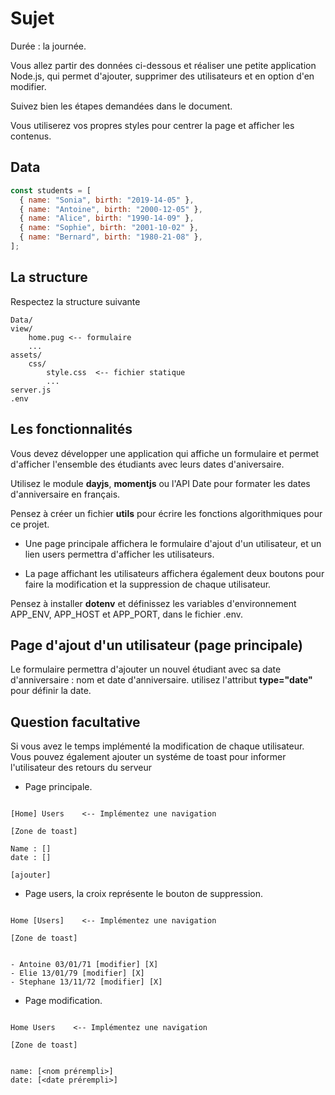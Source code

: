# Sujet

Durée : la journée.

Vous allez partir des données ci-dessous et réaliser une petite application Node.js, qui permet d'ajouter, supprimer des utilisateurs et en option d'en modifier.

Suivez bien les étapes demandées dans le document.

Vous utiliserez vos propres styles pour centrer la page et afficher les contenus.

## Data

```js
const students = [
  { name: "Sonia", birth: "2019-14-05" },
  { name: "Antoine", birth: "2000-12-05" },
  { name: "Alice", birth: "1990-14-09" },
  { name: "Sophie", birth: "2001-10-02" },
  { name: "Bernard", birth: "1980-21-08" },
];
```

## La structure

Respectez la structure suivante

```text
Data/
view/
    home.pug <-- formulaire
    ...
assets/
    css/
        style.css  <-- fichier statique
        ...
server.js
.env
```

## Les fonctionnalités

Vous devez développer une application qui affiche un formulaire et permet d'afficher l'ensemble des étudiants avec leurs dates d'aniversaire.

Utilisez le module **dayjs**, **momentjs** ou l'API Date pour formater les dates d'anniversaire en français.

Pensez à créer un fichier **utils** pour écrire les fonctions algorithmiques pour ce projet.

- Une page principale affichera le formulaire d'ajout d'un utilisateur, et un lien users permettra d'afficher les utilisateurs.

- La page affichant les utilisateurs affichera également deux boutons pour faire la modification et la suppression de chaque utilisateur.

Pensez à installer **dotenv** et définissez les variables d'environnement APP_ENV, APP_HOST et APP_PORT, dans le fichier .env.

## Page d'ajout d'un utilisateur (page principale)

Le formulaire permettra d'ajouter un nouvel étudiant avec sa date d'anniversaire : nom et date d'anniversaire. utilisez l'attribut **type="date"** pour définir la date.

## Question facultative

Si vous avez le temps implémenté la modification de chaque utilisateur.
Vous pouvez également ajouter un systéme de toast pour informer l'utilisateur des retours du serveur

- Page principale.

```text

[Home] Users    <-- Implémentez une navigation

[Zone de toast]

Name : []
date : []

[ajouter]

```

- Page users, la croix représente le bouton de suppression.

```text

Home [Users]    <-- Implémentez une navigation

[Zone de toast]


- Antoine 03/01/71 [modifier] [X]
- Elie 13/01/79 [modifier] [X]
- Stephane 13/11/72 [modifier] [X]

```

- Page modification.

```text

Home Users    <-- Implémentez une navigation

[Zone de toast]


name: [<nom prérempli>]
date: [<date prérempli>]

```
